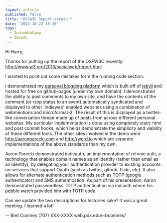 ```yaml
---
layout: article
published: false
title: "OSFw3C Report errata "
date: "2013-10-22 15:16"
tags: 
  - IndieWebCamp
  - OSFw3C
---
```


Hi Harry,
 
Thanks for putting up the report of the OSFW3C recently:
http://www.w3.org/2013/socialweb/report.html
 
I wanted to point out some mistakes form the running code section.
 
I demonstrated my [personal blogging platform](https://github.com/bcomnes/bcomnes.github.io) which is built off of [jekyll](http://jekyllrb.com/) and hosted for free on github-pages (under my own domain).  I demonstrated the ability to post comments to my own site, and have the contents of the comment (or rsvp status to an event) automatically syndicated and displayed to other 'indieweb' enabled websites using a combination of webmentions and microformat-2.  The result of this is displayed as a twitter-like conversation thread made up of posts from across different personal websites.  My particular implementation is done using completely static html and post commit hooks, which helps demonstrate the simplicity and viability of these different tools.  The other sites involved in the demo were http://aaronparecki.com and http://werd.io which are separate implementations of the above standards than my own.
 
Aaron Parecki demonstrated indieauth, an implementation of rel=me auth, a technology that enables domain names as an identity (rather than email as an identity), by delegating your authentication provider to existing accounts on services that support Oauth (such as twitter, github, flickr, etc).  It also allows for alternate authentication methods such as TOTP (google authenticator) and SMS authentication.    As part of his presentation, Aaron demonstrated passwordless TOTP authentication via indiauth where his pebble watch provided him with TOTP code.
 
 
Can we update the two descriptions for histories sake?  It was a great meeting.  I learned a lot!
 
-- 
Bret Comnes
(707) XXX-XXXX
web.pdx.edu/~bcomnes/